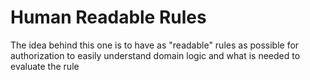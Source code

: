 # Human Readable Rules

The idea behind this one is to have as "readable" rules as possible for authorization to easily understand domain logic and what is needed to evaluate the rule
